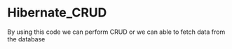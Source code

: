 # Hibernate_CRUD
By using this code we can perform CRUD or we can able to fetch data from the database
